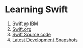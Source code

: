 # Learning Swift
<ol>
<li><a href="https://developer.ibm.com/swift/">Swift @ IBM</a>
<li><a href="https://swift.org/">Swift.org</a>
<li><a href="https://swift.org/source-code/#compiler-and-standard-library">Swift Source code</a>
<li><a href="https://swift.org/download/#latest-development-snapshots">Latest Development Snapshots</a>
</ol>

